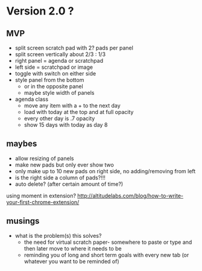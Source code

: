 # Version 2.0 ?

## MVP
- split screen scratch pad with 2? pads per panel
- split screen vertically about 2/3 : 1/3
- right panel = agenda or scratchpad
- left side = scratchpad or image
- toggle with switch on either side
- style panel from the bottom
  - or in the opposite panel
  - maybe style width of panels
- agenda class
  - move any item with a + to the next day
  - load with today at the top and at full opacity
  - every other day is .7 opacity
  - show 15 days with today as day 8

## maybes
- allow resizing of panels
- make new pads but only ever show two
- only make up to 10 new pads on right side, no adding/removing from left
- is the right side a column of pads?!!!
- auto delete? (after certain amount of time?)

using moment in extension?
  http://altitudelabs.com/blog/how-to-write-your-first-chrome-extension/


## musings
- what is the problem(s) this solves?
  - the need for virtual scratch paper- somewhere to paste or type and then later move to where it needs to be
  - reminding you of long and short term goals with every new tab (or whatever you want to be reminded of)
